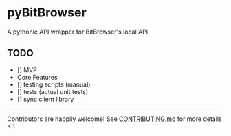 # pyBitBrowser

A pythonic API wrapper for BitBrowser's local API

## TODO

- [] MVP
- Core Features
- [] testing scripts (manual)
- [] tests (actual unit tests)
- [] sync client library

---

Contributors are happily welcome! See [CONTRIBUTING.md](CONTRIBUTING.md) for more details <3